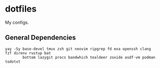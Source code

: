 # dotfiles
My configs.

## General Dependencies
```
yay -Sy base-devel tmux zsh git neovim ripgrep fd exa openssh clang fzf direnv rustup bat
        bottom lazygit procs bandwhich tealdeer zoxide asdf-vm podman todotxt
```
